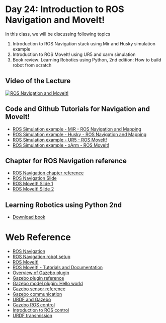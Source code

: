 # Day 24: Introduction to ROS Navigation and MoveIt!

In this class, we will be discussing following topics

1. Introduction to ROS Navigation stack using Mir and Husky simulation example
2. Introduction to ROS MoveIt! using UR5 and xarm simulation
3. Book review: Learning Robotics using Python, 2nd edition: How to build robot from scratch

## Video of the Lecture

[![ROS Navigation and MoveIt!](https://img.youtube.com/vi/fbbahMujo_w/0.jpg)](https://drive.google.com/file/d/1OVZKvDSyELWqBHnJa4yLRiZZmjNVfygz/view?usp=sharing)


## Code and Github Tutorials for Navigation and MoveIt!

* [ROS Simulation example - MiR - ROS Navigation and Mapping](https://github.com/dfki-ric/mir_robot)
* [ROS Simulation example - Husky - ROS Navigation and Mapping](https://github.com/husky/husky)
* [ROS Simulation example - UR5 - ROS MoveIt!](https://github.com/ros-industrial/universal_robot)
* [ROS Simulation example - xArm - ROS MoveIt!](https://github.com/xArm-Developer/xarm_ros)


## Chapter for ROS Navigation reference

* [ROS Navigation chapter reference](chapter/navigation_moveit_reference.pdf)
* [ ROS Navigation Slide](slide/ros_navigation.pdf)
* [ ROS MoveIt! Slide 1](slide/moveit1.pdf)
* [ ROS MoveIt! Slide 2](slide/moveit2.pdf)

## Learning Robotics using Python 2nd 

* [Download book](book/learning_robotics.pdf)

# Web Reference

* [ROS Navigation](http://wiki.ros.org/navigation)
* [ROS Navigation robot setup](http://wiki.ros.org/navigation/Tutorials/RobotSetup)
* [ROS MoveIt!](https://moveit.ros.org/)
* [ROS MoveIt! - Tutorials and Documentation](https://moveit.ros.org/documentation/concepts/)
* [Overview of Gazebo plugin](http://gazebosim.org/tutorials?tut=plugins_hello_world)
* [Gazebo plugin reference](http://gazebosim.org/tutorials?tut=ros_gzplugins)
* [Gazebo model plugin: Hello world](http://gazebosim.org/tutorials?tut=plugins_model)
* [Gazebo sensor reference](http://gazebosim.org/tutorials?tut=sensor_noise&cat=sensors)
* [Gazebo communication](http://gazebosim.org/tutorials?tut=topics_subscribed&cat=transport#Overview)
* [URDF and Gazebo](http://gazebosim.org/tutorials?tut=ros_urdf)
* [Gazebo ROS control](http://gazebosim.org/tutorials/?tut=ros_control)
* [Introduction to ROS control](http://wiki.ros.org/ros_control)
* [URDF transmission](https://wiki.ros.org/urdf/XML/Transmission)
